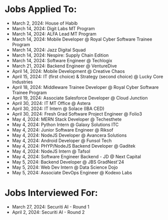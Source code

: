 # Jobs Applied To:
- March 2, 2024: House of Habib
- March 14, 2024: Digit Labs MT Program
- March 14, 2024: ALFA Lead MT Program
- March 14, 2024: Mobile Developer @ Royal Cyber Software Trainee Program
- March 14, 2024: Jazz Digital Squad
- March 14, 2024: Nespire: Supply Chain Edition
- March 14, 2024: Software Engineer @ Techlogix
- March 21, 2024: Backend Engineer @ VentureDive
- April 14, 2024: Mobile Development @ Creative Chaos
- April 15, 2024: IT (first choice) & Strategy (second choice) @ Lucky Core Industries
- April 18, 2024: Middleware Trainee Developer @ Royal Cyber Software Trainee Program
- April 19, 2024: Associate Salesforce Developer @ Cloud Junction
- April 30, 2024: IT MT Office @ Astera
- April 30, 2024: IT Intern @ Solace (IBA CED)
- April 30, 2024: Fresh Grad Software Project Engineer @ Folio3
- May 4, 2024: MERN Stack Developer @ Techesthete
- May 4, 2024: Python Intern @ Galaxy Solutions ITC
- May 4, 2024: Junior Software Engineer @ Riksof
- May 4, 2024: NodeJS Developer @ Avancera Solutions
- May 4, 2024: Android Developer @ Funsol Tech
- May 4, 2024: PHYP/NodeJS Backend Developer @ Gaditek
- May 4, 2024: NodeJS Intern @ Tafsol
- May 4, 2024: Software Engineer Backend - JD @ Next Capital
- May 5, 2024: Backend Developer @ JBS GradNest'24
- May 5, 2024: Web Dev Intern @ Data Science Dojo
- May 5, 2024: Associate DevOps Engineer @ Kodexo Labs


# Jobs Interviewed For:
- March 27, 2024: Securiti AI - Round 1
- April 2, 2024: Securiti AI - Round 2
